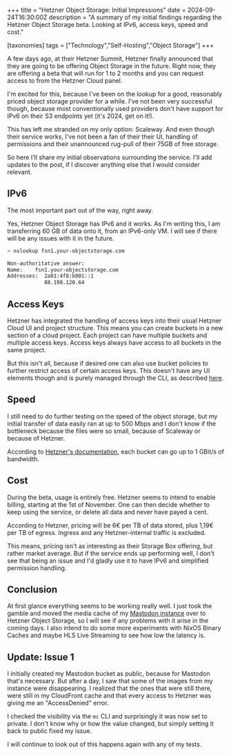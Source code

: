 +++
title = "Hetzner Object Storage: Initial Impressions"
date = 2024-09-24T16:30:00Z
description = "A summary of my initial findings regarding the Hetzner Object Storage beta. Looking at IPv6, access keys, speed and cost."

[taxonomies]
tags = ["Technology","Self-Hosting","Object Storage"]
+++

A few days ago, at their Hetzner Summit, Hetzner finally announced that they are going to be offering Object Storage in the future.
Right now, they are offering a beta that will run for 1 to 2 months and you can request access to from the Hetzner Cloud panel.

I'm excited for this, because I've been on the lookup for a good, reasonably priced object storage provider for a while.
I've not been very successful though, because most conventionally used providers don't have support for IPv6 on their S3 endpoints yet (it's 2024, get on it!).

This has left me stranded on my only option: Scaleway.
And even though their service works, I've not been a fan of their their UI, handling of permissions and their unannounced rug-pull of their 75GB of free storage.

So here I'll share my initial observations surrounding the service.
I'll add updates to the post, if I discover anything else that I would consider relevant.

## IPv6

The most important part out of the way, right away.

Yes, Hetzner Object Storage has IPv6 and it works.
As I'm writing this, I am transferring 60 GB of data onto it, from an IPv6-only VM.
I will see if there will be any issues with it in the future.

```sh
> nslookup fsn1.your-objectstorage.com

Non-authoritative answer:
Name:    fsn1.your-objectstorage.com
Addresses:  2a01:4f8:b001::1
            88.198.120.64
```

## Access Keys

Hetzner has integrated the handling of access keys into their usual Hetzner Cloud UI and project structure.
This means you can create buckets in a new section of a cloud project.
Each project can have multiple buckets and multiple access keys.
Access keys always have access to all buckets in the same project.

But this isn't all, because if desired one can also use bucket policies to further restrict access of certain access keys.
This doesn't have any UI elements though and is purely managed through the CLI, as described [here](https://docs.hetzner.com/storage/object-storage/faq/s3-credentials).

## Speed

I still need to do further testing on the speed of the object storage, but my initial transfer of data easily ran at up to 500 Mbps and I don't know if the bottleneck because the files were so small, because of Scaleway or because of Hetzner.

According to [Hetzner's documentation](https://docs.hetzner.com/storage/object-storage/overview#limits), each bucket can go up to 1 GBit/s of bandwidth.

## Cost

During the beta, usage is entirely free.
Hetzner seems to intend to enable billing, starting at the 1st of November.
One can then decide whether to keep using the service, or delete all data and never have payed a cent.

According to Hetzner, pricing will be 6€ per TB of data stored, plus 1,19€ per TB of egress.
Ingress and any Hetzner-internal traffic is excluded.

This means, pricing isn't as interesting as their Storage Box offering, but rather market average.
But if the service ends up performing well, I don't see that being an issue and I'd gladly use it to have IPv6 and simplified permission handling.

## Conclusion

At first glance everything seems to be working really well.
I just took the gamble and moved the media cache of my [Mastodon instance](https://social.jsteuernagel.de/@jana) over to Hetzner Object Storage, so I will see if any problems with it arise in the coming days.
I also intend to do some more experiments with NixOS Binary Caches and maybe HLS Live Streaming to see how low the latency is.

## Update: Issue 1

I initially created my Mastodon bucket as public, because for Mastodon that's necessary.
But after a day, I saw that some of the images from my instance were disappearing.
I realized that the ones that were still there, were still in my CloudFront cache and that every access to Hetzner was giving me an "AccessDenied" error.

I checked the visibility via the `mc` CLI and surprisingly it was now set to private.
I don't know why or how the value changed, but simply setting it back to public fixed my issue.

I will continue to look out of this happens again with any of my tests.